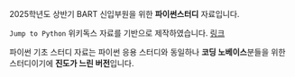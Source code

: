 2025학년도 상반기 BART 신입부원을 위한 **파이썬스터디** 자료입니다.

`Jump to Python` 위키독스 자료를 기반으로 제작하였습니다. [링크](https://wikidocs.net/book/1)

파이썬 기초 스터디 자료는 파이썬 응용 스터디와 동일하나 **코딩 노베이스**분들을 위한 스터디이기에 **진도가 느린 버전**입니다.
